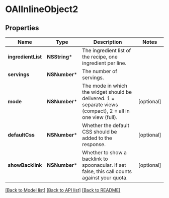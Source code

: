 # OAIInlineObject2

## Properties
Name | Type | Description | Notes
------------ | ------------- | ------------- | -------------
**ingredientList** | **NSString*** | The ingredient list of the recipe, one ingredient per line. | 
**servings** | **NSNumber*** | The number of servings. | 
**mode** | **NSNumber*** | The mode in which the widget should be delivered. 1 &#x3D; separate views (compact), 2 &#x3D; all in one view (full). | [optional] 
**defaultCss** | **NSNumber*** | Whether the default CSS should be added to the response. | [optional] 
**showBacklink** | **NSNumber*** | Whether to show a backlink to spoonacular. If set false, this call counts against your quota. | [optional] 

[[Back to Model list]](../README.md#documentation-for-models) [[Back to API list]](../README.md#documentation-for-api-endpoints) [[Back to README]](../README.md)


